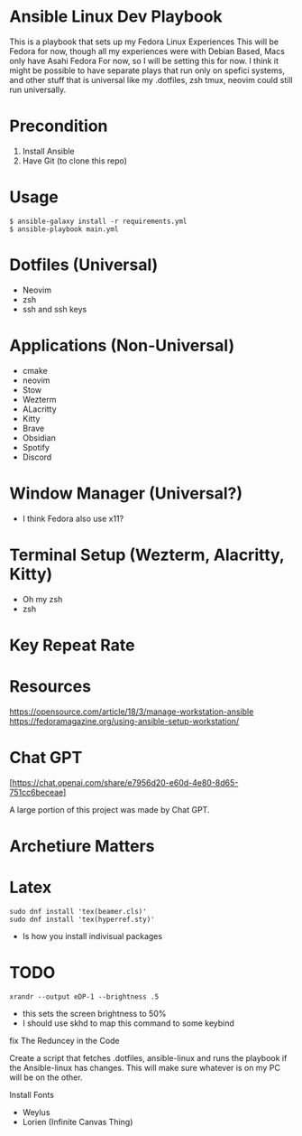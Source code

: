 # Ansible Linux Dev Playbook
This is a playbook that sets up my Fedora Linux Experiences
This will be Fedora for now, though all my experiences were with Debian Based,
Macs only have Asahi Fedora For now, so I will be setting this for now. 
I think it might be possible to have separate plays that run only 
on spefici systems, and other stuff that is universal like my .dotfiles, zsh
tmux, neovim could still run universally.

# Precondition
1. Install Ansible
2. Have Git (to clone this repo)

# Usage

```
$ ansible-galaxy install -r requirements.yml
$ ansible-playbook main.yml
```

# Dotfiles (Universal)
- Neovim
- zsh
- ssh and ssh keys

# Applications (Non-Universal)
- cmake
- neovim
- Stow
- Wezterm
- ALacritty
- Kitty
- Brave
- Obsidian
- Spotify
- Discord

# Window Manager (Universal?)
- I think Fedora also use x11?

# Terminal Setup (Wezterm, Alacritty, Kitty)
- Oh my zsh
- zsh

# Key Repeat Rate 


# Resources
https://opensource.com/article/18/3/manage-workstation-ansible
https://fedoramagazine.org/using-ansible-setup-workstation/

# Chat GPT
[https://chat.openai.com/share/e7956d20-e60d-4e80-8d65-751cc6beceae]

A large portion of this project was made by Chat GPT. 


# Archetiure Matters

# Latex
```
sudo dnf install 'tex(beamer.cls)' 
sudo dnf install 'tex(hyperref.sty)'
```
- Is how you install indivisual packages
# TODO 

`xrandr --output eDP-1 --brightness .5`
  - this sets the screen brightness to 50%
  - I should use skhd to map this command to some keybind 

fix The Reduncey in the Code

Create a script that fetches .dotfiles, ansible-linux and runs the playbook 
if the Ansible-linux has changes.  This will make sure whatever is on my PC
will be on the other.

Install Fonts

- Weylus
- Lorien (Infinite Canvas Thing)

